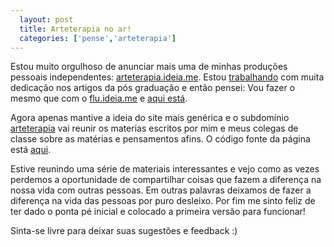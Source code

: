 ```yaml
---
  layout: post
  title: Arteterapia no ar!
  categories: ['pense','arteterapia']
---
```


Estou muito orgulhoso de anunciar mais uma de minhas produções pessoais independentes: [arteterapia.ideia.me][1]. Estou [trabalhando][3] com muita dedicação nos artigos da pós graduação e então pensei: Vou fazer o mesmo que com o [flu.ideia.me][2] e [aqui está][1].

Agora apenas mantive a ideia do site mais genérica e o subdomínio [arteterapia][1] vai reunir os materias escritos por mim e meus colegas de classe sobre as matérias e pensamentos afins. O código fonte da página está [aqui][3].

Estive reunindo uma série de materiais interessantes e vejo como as vezes perdemos a oportunidade de compartilhar coisas que fazem a diferença na nossa vida com outras pessoas. Em outras palavras deixamos de fazer a diferença na vida das pessoas por puro desleixo. Por fim me sinto feliz de ter dado o ponta pé inicial e colocado a primeira versão para funcionar!

Sinta-se livre para deixar suas sugestões e feedback :)

[1]: http://arteterapia.ideia.me
[2]: http://flu.ideia.me
[3]: http://github.com/jonata/arterapia.ideia.me
